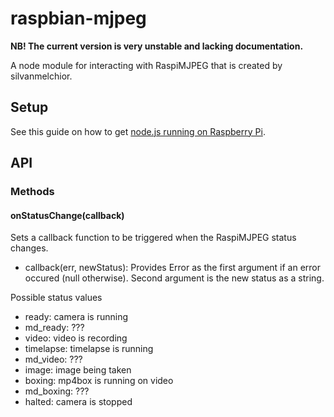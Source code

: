 ﻿raspbian-mjpeg
==========

<b>NB! The current version is very unstable and lacking documentation.</b>

A node module for interacting with RaspiMJPEG that is created by silvanmelchior.

## Setup
See this guide on how to get [node.js running on Raspberry Pi](http://joshondesign.com/2013/10/23/noderpi).

## API

### Methods

#### onStatusChange(callback)
Sets a callback function to be triggered when the RaspiMJPEG status changes. 
* callback(err, newStatus): Provides Error as the first argument if an error occured (null otherwise). Second argument is the new status as a string. 

Possible status values
* ready: camera is running
* md_ready: ???
* video: video is recording
* timelapse: timelapse is running
* md_video: ???
* image: image being taken
* boxing: mp4box is running on video
* md_boxing: ???
* halted: camera is stopped
